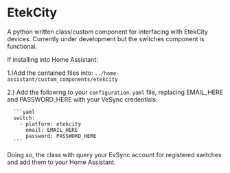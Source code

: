 # EtekCity

A python written class/custom component for interfacing with EtekCity devices. Currently under development but the switches component is functional.

If installing into Home Assistant:

1.)Add the contained files into: `../home-assistant/custom_components/etekcity`
   
2.) Add the following to your `configuration.yaml` file, replacing EMAIL_HERE and PASSWORD_HERE with your VeSync credentials:

      ```yaml
      switch:
        - platform: etekcity
          email: EMAIL_HERE
          password: PASSWORD_HERE
      ```

Doing so, the class with query your EvSync account for registered switches and add them to your Home Assistant.
